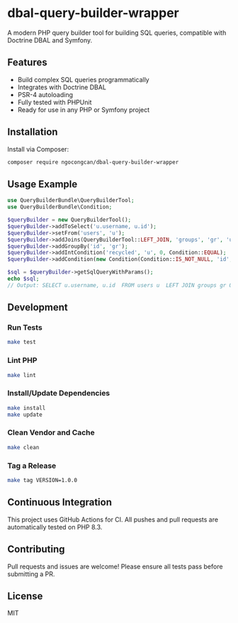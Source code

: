 # dbal-query-builder-wrapper

A modern PHP query builder tool for building SQL queries, compatible with Doctrine DBAL and Symfony.

## Features
- Build complex SQL queries programmatically
- Integrates with Doctrine DBAL
- PSR-4 autoloading
- Fully tested with PHPUnit
- Ready for use in any PHP or Symfony project

## Installation

Install via Composer:

```bash
composer require ngocongcan/dbal-query-builder-wrapper
```

## Usage Example

```php
use QueryBuilderBundle\QueryBuilderTool;
use QueryBuilderBundle\Condition;

$queryBuilder = new QueryBuilderTool();
$queryBuilder->addToSelect('u.username, u.id');
$queryBuilder->setFrom('users', 'u');
$queryBuilder->addJoins(QueryBuilderTool::LEFT_JOIN, 'groups', 'gr', 'u.group_id = gr.id');
$queryBuilder->addGroupBy('id', 'gr');
$queryBuilder->addIntCondition('recycled', 'u', 0, Condition::EQUAL);
$queryBuilder->addCondition(new Condition(Condition::IS_NOT_NULL, 'id', 'gr'));

$sql = $queryBuilder->getSqlQueryWithParams();
echo $sql;
// Output: SELECT u.username, u.id  FROM users u  LEFT JOIN groups gr ON u.group_id = gr.id  WHERE  u.recycled = 0  AND  gr.id IS NOT NULL  GROUP BY gr.id
```

## Development

### Run Tests
```bash
make test
```

### Lint PHP
```bash
make lint
```

### Install/Update Dependencies
```bash
make install
make update
```

### Clean Vendor and Cache
```bash
make clean
```

### Tag a Release
```bash
make tag VERSION=1.0.0
```

## Continuous Integration

This project uses GitHub Actions for CI. All pushes and pull requests are automatically tested on PHP 8.3.

## Contributing

Pull requests and issues are welcome! Please ensure all tests pass before submitting a PR.

## License

MIT
